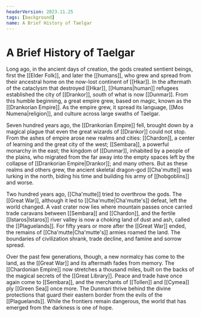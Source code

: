 ```yaml
---
headerVersion: 2023.11.25
tags: [background]
name: A Brief History of Taelgar
---
```

# A Brief History of Taelgar

Long ago, in the ancient days of creation, the gods created sentient beings, first the [[Elder Folk]], and later the [[humans]], who grew and spread from their ancestral home on the now-lost continent of [[Hkar]]. In the aftermath of the cataclysm that destroyed [[Hkar]], [[Humans|human]] refugees established the city of [[Drankor]], south of what is now [[Dunmar]]. From this humble beginning, a great empire grew, based on magic, known as the [[Drankorian Empire]]. As the empire grew, it spread its language, [[Mos Numena|religion]], and culture across large swaths of Taelgar. 

Seven hundred years ago, the [[Drankorian Empire]] fell, brought down by a magical plague that even the great wizards of [[Drankor]] could not stop. From the ashes of empire arose new realms and cities: [[Chardon]], a center of learning and the great city of the west; [[Sembara]], a powerful monarchy in the east; the kingdom of [[Dunmar]], inhabited by a people of the plains, who migrated from the far away into the empty spaces left by the collapse of [[Drankorian Empire|Drankor]]; and many others. But as these realms and others grew, the ancient skeletal dragon-god [[Cha'mutte]] was lurking in the north, biding his time and building his army of [[hobgoblins]] and worse.

Two hundred years ago, [[Cha'mutte]] tried to overthrow the gods. The [[Great War]], although it led to [[Cha'mutte|Cha'mutte's]] defeat, left the world changed. A vast crater now lies where mountain passes once carried trade caravans between [[Sembara]] and [[Chardon]], and the fertile [[Istaros|Istaros]] river valley is now a choking land of dust and ash, called the [[Plaguelands]]. For fifty years or more after the [[Great War]] ended, the remains of [[Cha'mutte|Cha'mutte's]] armies roamed the land. The boundaries of civilization shrank, trade decline, and famine and sorrow spread.

Over the past few generations, though, a new normalcy has come to the land, as the [[Great War]] and its aftermath fades from memory. The [[Chardonian Empire]] now stretches a thousand miles, built on the backs of the magical secrets of the [[Great Library]]. Peace and trade have once again come to [[Sembara]], and the merchants of [[Tollen]] and [[Cymea]] ply [[Green Sea]] once more. The Dunmari thrive behind the divine protections that guard their eastern border from the evils of the [[Plaguelands]]. While the frontiers remain dangerous, the world that has emerged from the darkness is one of hope. 